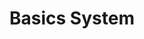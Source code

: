 ---
title: Basics System
layout: redirect
permalink: /tutorial/controller.html
redirect_to: /guide/getting-started/components/controller.html
sitemap: false
---